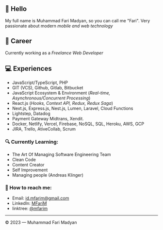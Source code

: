 ## 👋 Hello
My full name is Muhammad Fari Madyan, so you can call me "Fari". Very passionate about modern *mobile and web technology*
## 💼 Career
Currently working as a *Freelance Web Developer*

## 💻 Experiences
- JavaScript/TypeScript, PHP
- GIT (VCS), Github, Gitlab, Bitbucket
- JavaScript Ecosystem & Environment (*Real-time, Asynchronous/Concurrent Processing*)
- React.js (*Hooks, Context API, Redux, Redux Saga*)
- Next.js, Express.js, Nest.js, Lumen, Laravel, Cloud Functions
- Lightstep, Datadog
- Payment Gateway Midtrans, Xendit.
- Docker, Netlify, Vercel, Firebase, NoSQL, SQL, Heroku, AWS, GCP
- JIRA, Trello, AtiveCollab, Scrum
### 🔍 Currently Learning:
- The Art Of Managing Software Engineering Team
- Clean Code
- Content Creator
- Self Improvement
- Managing people (Andreas Klinger)
### 🚀 How to reach me:
- Email: [id.mfarim@gmail.com](id.mfarim@gmail.com)
- LinkedIn: [MFariM](https://www.linkedin.com/in/mfarim)
- linktree: [@mfarim](https://linktr.ee/farimadyan)

---

© 2023 — Muhammad Fari Madyan